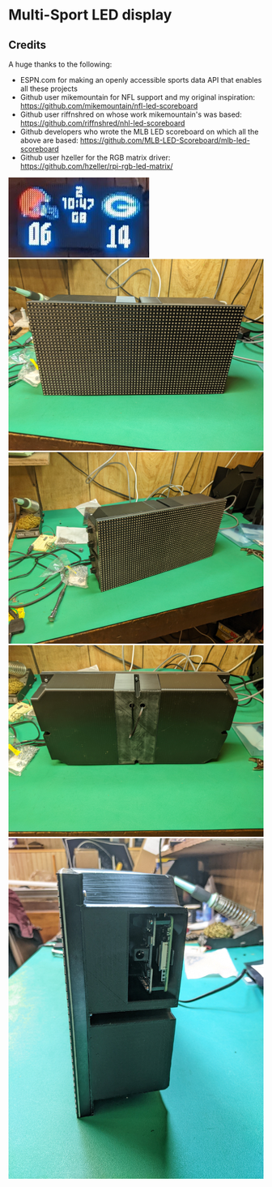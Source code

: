 # Multi-Sport LED display

## Credits
A huge thanks to the following:
* ESPN.com for making an openly accessible sports data API that enables all these projects
* Github user mikemountain for NFL support and my original inspiration: https://github.com/mikemountain/nfl-led-scoreboard
* Github user riffnshred on whose work mikemountain's was based: https://github.com/riffnshred/nhl-led-scoreboard
* Github developers who wrote the MLB LED scoreboard on which all the above are based: https://github.com/MLB-LED-Scoreboard/mlb-led-scoreboard
* Github user hzeller for the RGB matrix driver: https://github.com/hzeller/rpi-rgb-led-matrix/

![](photos/browns-vs-gb.png)
![](photos/together-front.jpg)
![](photos/together-front-left.jpg)
![](photos/together-back.jpg)
![](photos/together-right.jpg)
